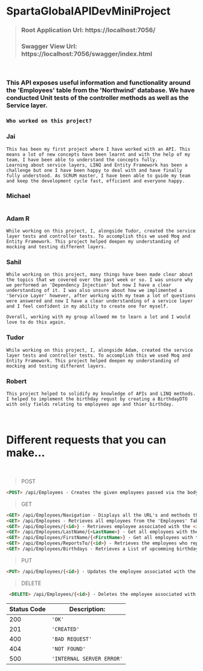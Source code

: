 # SpartaGlobalAPIDevMiniProject

>### Root Application Url: https://localhost:7056/
>### Swagger View Url: https://localhost:7056/swagger/index.html

<br>

### This API exposes useful information and functionality around the 'Employees' table from the 'Northwind' database. We have conducted Unit tests of the controller methods as well as the Service layer.
### ```Who worked on this project?```
### Jai
```
This has been my first project where I have worked with an API. This means a lot of new concepts have been learnt and with the help of my team, I have been able to understand the concepts fully. 
Learning about service layers, LINQ and Entity Framework has been a challenge but one I have been happy to deal with and have finally fully understood. As SCRUM master, I have been able to guide my team and keep the development cycle fast, efficient and everyone happy.
```
### Michael
```

```
### Adam R
```
While working on this project, I, alongside Tudor, created the service layer tests and controller tests. To accomplish this we used Moq and Entity Framework. This project helped deepen my understanding of mocking and testing different layers.
```
### Sahil
```
While working on this project, many things have been made clear about the topics that we covered over the past week or so. I was unsure why we performed an 'Dependency Injection' but now I have a clear understanding of it. I was also unsure about how we implimented a 'Service Layer' however, after working with my team a lot of questions were answered and now I have a clear understanding of a service layer and I feel confident in my ability to create one for myself.

Overall, working with my group allowed me to learn a lot and I would love to do this again.
```
### Tudor
```
While working on this project, I, alongside Adam, created the service layer tests and controller tests. To accomplish this we used Moq and Entity Framework. This project helped deepen my understanding of mocking and testing different layers.
```
### Robert
```
This project helped to solidify my knowledge of APIs and LINQ methods. I helped to implement the birthday requst by creating a BirthdayDTO with only fields relating to employees age and thier birthday.
```

<br>

# Different requests that you can make...

<br>

>POST

```html
<POST> /api/Employees - Creates the given employees passed via the body of the <POST> request, in the 'Employees' Table.
 ```

>GET

```html
<GET> /api/Employees/Navigation - Displays all the URL's and methods that have been implimented.
<GET> /api/Employees - Retrieves all employees from the 'Employees' Table.
<GET> /api/Employees/{<id>} - Retrieves employee associated with the <id>.
<GET> /api/Employees/LastName/{<LastName>} - Get all employees with the specified <LastName>.
<GET> /api/Employees/FirstName/{<FirstName>} - Get all employees with the specified <FirstName>.
<GET> /api/Employees/ReportsTo/{<id>} - Retrieves the employees who report to <id>.
<GET> /api/Employees/Birthdays - Retrieves a List of upcomming birthdays. 
 ```

>PUT

 ```html
 <PUT> /api/Employees/{<id>} - Updates the employee associated with the <id>.
 ```

>DELETE

```html
 <DELETE> /api/Employees/{<id>} - Deletes the employee associated with the <id>.
 ```

| Status Code |	Description: |
| --- | --- |
| 200 | `'OK'` |
| 201 | `'CREATED'` |
| 400 | `'BAD REQUEST'` |
| 404 | `'NOT FOUND'` |
| 500 | `'INTERNAL SERVER ERROR'` |
